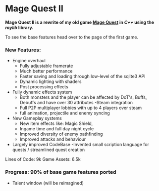 # Mage Quest II

**Mage Quest II is a rewrite of my old game [Mage Quest](https://github.com/gk646/MageQuestFX) in _*C++*_ using the _*raylib*_ library.**


To see the base features head over to the page of the first game.


### New Features:
- Engine overhaul
  - Fully adjustable framerate
  - Much better performance
  - Faster saving and loading through low-level of the sqlite3 API
  - Dynamic lighting with shaders
  - Post processing effects
- Fully dynamic effects system 
  - Both monsters and the player can be affected by DoT's, Buffs, Debuffs and have over 30 attributes
-Steam integration
  - Full P2P multiplayer lobbies with up to 4 players over steam
  - full animation, projectile and enemy syncing
- New Gameplay systems
  - New item effects like: Magic Shield,
  - Ingame time and full day night cycle
  - Improved diversity of enemy pathfinding
  - Improved attacks and behaviour
- Largely improved CodeBase
  -Invented small scription language for quests / streamlined quest creation

Lines of Code: 9k 
Game Assets: 6.5k

### Progress: 90% of base game features ported
- Talent window (will be reimagined)
